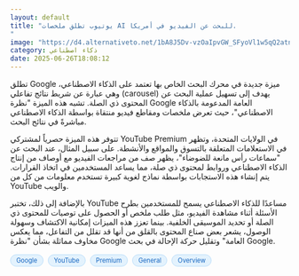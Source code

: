 ```yaml
---
layout: default
title: "يوتيوب تطلق ملخصات AI للبحث عن الفيديو في أمريكا.
"
image: "https://d4.alternativeto.net/1bA8J5Dv-vzOaIpvGW_SFyoVl1w5qQ2atnACnuciONo/rs:fill:1520:760:0/g:ce:0:0/YWJzOi8vZGlzdC9jb250ZW50LzE3NTA5NjI5ODI5MzEucG5n.png"
category: ذكاء اصطناعي
date: 2025-06-26T18:08:12
---
```


تطلق Google ميزة جديدة في محرك البحث الخاص بها تعتمد على الذكاء الاصطناعي، وهي عبارة عن شريط نتائج تفاعلي (carousel) يهدف إلى تسهيل عملية البحث عن المحتوى ذي الصلة. تشبه هذه الميزة "نظرة Google العامة المدعومة بالذكاء الاصطناعي"، حيث تعرض ملخصات ومقاطع فيديو منتقاة بواسطة الذكاء الاصطناعي مباشرةً في نتائج البحث.

تتوفر هذه الميزة حصرياً لمشتركي YouTube Premium في الولايات المتحدة، وتظهر في الاستعلامات المتعلقة بالتسوق والمواقع والأنشطة. على سبيل المثال، عند البحث عن "سماعات رأس مانعة للضوضاء"، يظهر صف من مراجعات الفيديو مع أوصاف من إنتاج الذكاء الاصطناعي وروابط لمحتوى ذي صلة، مما يساعد المستخدمين في اتخاذ القرارات. يتم إنشاء هذه الاستجابات بواسطة نماذج لغوية كبيرة تستخدم معلومات من كل من YouTube والويب.

بالإضافة إلى ذلك، تختبر YouTube مساعدًا للذكاء الاصطناعي يسمح للمستخدمين بطرح الأسئلة أثناء مشاهدة الفيديو، مثل طلب ملخص أو الحصول على توصيات للمحتوى ذي الصلة أو تحديد الموسيقى الخلفية. بينما تعزز هذه الميزات إمكانية الاكتشاف وسهولة الوصول، يشعر بعض صناع المحتوى بالقلق من أنها قد تقلل من التفاعل، مما يعكس مخاوف مماثلة بشأن "نظرة Google العامة" وتقليل حركة الإحالة في بحث Google.

<div style="margin-top:2px; margin-bottom:2px;"><a href="https://bidjadraft.github.io/?query=Google" style="background:#e3f2fd; color:#1565c0; font-size:80%; border-radius:12px; padding:3px 10px; margin:2px 4px 2px 0; display:inline-block; border:1px solid #bbdefb; text-decoration:none;">Google</a> <a href="https://bidjadraft.github.io/?query=YouTube" style="background:#e3f2fd; color:#1565c0; font-size:80%; border-radius:12px; padding:3px 10px; margin:2px 4px 2px 0; display:inline-block; border:1px solid #bbdefb; text-decoration:none;">YouTube</a> <a href="https://bidjadraft.github.io/?query=Premium" style="background:#e3f2fd; color:#1565c0; font-size:80%; border-radius:12px; padding:3px 10px; margin:2px 4px 2px 0; display:inline-block; border:1px solid #bbdefb; text-decoration:none;">Premium</a> <a href="https://bidjadraft.github.io/?query=General" style="background:#e3f2fd; color:#1565c0; font-size:80%; border-radius:12px; padding:3px 10px; margin:2px 4px 2px 0; display:inline-block; border:1px solid #bbdefb; text-decoration:none;">General</a> <a href="https://bidjadraft.github.io/?query=Overview" style="background:#e3f2fd; color:#1565c0; font-size:80%; border-radius:12px; padding:3px 10px; margin:2px 4px 2px 0; display:inline-block; border:1px solid #bbdefb; text-decoration:none;">Overview</a></div><br><br>
